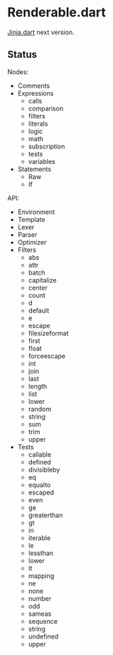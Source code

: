 Renderable.dart
===============

[Jinja.dart](https://github.com/ykmnkmi/jinja.dart) next version.

Status
------
Nodes:
- Comments
- Expressions
  - calls
  - comparison
  - filters
  - literals
  - logic
  - math
  - subscription
  - tests
  - variables
- Statements
  - Raw
  - If

API:
- Environment
- Template
- Lexer
- Parser
- Optimizer
- Filters
  - abs
  - attr
  - batch
  - capitalize
  - center
  - count
  - d
  - default
  - e
  - escape
  - filesizeformat
  - first
  - float
  - forceescape
  - int
  - join
  - last
  - length
  - list
  - lower
  - random
  - string
  - sum
  - trim
  - upper
- Tests
  - callable
  - defined
  - divisibleby
  - eq
  - equalto
  - escaped
  - even
  - ge
  - greaterthan
  - gt
  - in
  - iterable
  - le
  - lessthan
  - lower
  - lt
  - mapping
  - ne
  - none
  - number
  - odd
  - sameas
  - sequence
  - string
  - undefined
  - upper
